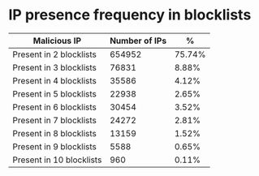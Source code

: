 # IP presence frequency in blocklists
| Malicious IP | Number of IPs | % |
|----|----|----|
| Present in 2 blocklists | 654952 | 75.74% |
| Present in 3 blocklists | 76831 | 8.88% |
| Present in 4 blocklists | 35586 | 4.12% |
| Present in 5 blocklists | 22938 | 2.65% |
| Present in 6 blocklists | 30454 | 3.52% |
| Present in 7 blocklists | 24272 | 2.81% |
| Present in 8 blocklists | 13159 | 1.52% |
| Present in 9 blocklists | 5588 | 0.65% |
| Present in 10 blocklists | 960 | 0.11% |
